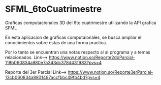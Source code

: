 # SFML_6toCuatrimestre
 Graficas computacionales 3D del 6to cuatrimestre utilizando la API grafica SFML

 En esta aplicacion de graficas computaionales, se busca ampliar el conocimientos sobre estas de una forma practica. 

 Por lo tanto se encuentran una notas respecto al al programa y a temas relacionados.
 Link--> https://www.notion.so/Reporte2doParcial-118b060834a880e7a343dc378d431983?pvs=4

 Reporte del 3er Parcial
 Link--> https://www.notion.so/Reporte3erParcial-13cb060834a8801497accfbbc49fb4bd?pvs=4
